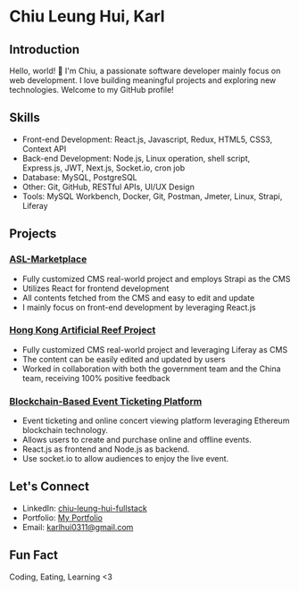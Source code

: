 # Chiu Leung Hui, Karl

## Introduction

Hello, world! 👋 I'm Chiu, a passionate software developer mainly focus on web development. I love building meaningful projects and exploring new technologies. Welcome to my GitHub profile!

## Skills

- Front-end Development: React.js, Javascript, Redux, HTML5, CSS3, Context API
- Back-end Development: Node.js, Linux operation, shell script, Express.js, JWT, Next.js, Socket.io, cron job
- Database: MySQL, PostgreSQL
- Other: Git, GitHub, RESTful APIs, UI/UX Design
- Tools: MySQL Workbench, Docker, Git, Postman, Jmeter, Linux, Strapi, Liferay


## Projects

### [ASL-Marketplace](https://marketplace.asl.com.hk/market/en/home)

- Fully customized CMS real-world project and employs Strapi as the CMS
- Utilizes React for frontend development
- All contents fetched from the CMS and easy to edit and update
- I mainly focus on front-end development by leveraging React.js

### [Hong Kong Artificial Reef Project](artificial-reef.net)

- Fully customized CMS real-world project and leveraging Liferay as CMS
- The content can be easily edited and updated by users
- Worked in collaboration with both the government team and the China team, receiving 100% positive feedback

### [Blockchain-Based Event Ticketing Platform](https://github.com/Karl-Hui/smartix-capstone)

- Event ticketing and online concert viewing platform leveraging Ethereum blockchain technology.
- Allows users to create and purchase online and offline events.
- React.js as frontend and Node.js as backend.
- Use socket.io to allow audiences to enjoy the live event.

## Let's Connect

- LinkedIn: [chiu-leung-hui-fullstack](https://www.linkedin.com/in/chiu-leung-hui-fullstack/)
- Portfolio: [My Portfolio](https://main--chiu-personal-web.netlify.app/)
- Email: [karlhui0311@gmail.com](karlhui0311@gmail.com)

## Fun Fact

Coding, Eating, Learning <3
